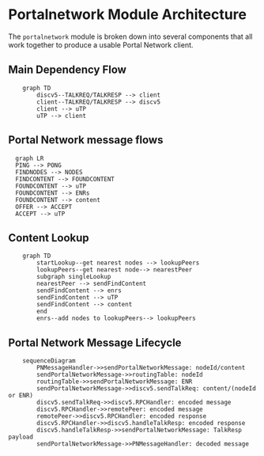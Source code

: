 # Portalnetwork Module Architecture

The `portalnetwork` module is broken down into several components that all work together to produce a usable Portal Network client.

## Main Dependency Flow

```mermaid
    graph TD
        discv5--TALKREQ/TALKRESP --> client
        client--TALKREQ/TALKRESP --> discv5
        client --> uTP
        uTP --> client
```

## Portal Network message flows
```mermaid
  graph LR
  PING --> PONG
  FINDNODES --> NODES
  FINDCONTENT --> FOUNDCONTENT
  FOUNDCONTENT --> uTP
  FOUNDCONTENT --> ENRs
  FOUNDCONTENT --> content
  OFFER --> ACCEPT
  ACCEPT --> uTP

```

## Content Lookup

```mermaid
    graph TD
        startLookup--get nearest nodes --> lookupPeers
        lookupPeers--get nearest node--> nearestPeer
        subgraph singleLookup
        nearestPeer --> sendFindContent
        sendFindContent --> enrs
        sendFindContent --> uTP
        sendFindContent --> content
        end
        enrs--add nodes to lookupPeers--> lookupPeers
```

## Portal Network Message Lifecycle
```mermaid
    sequenceDiagram
        PNMessageHandler->>sendPortalNetworkMessage: nodeId/content
        sendPortalNetworkMessage->>routingTable: nodeId
        routingTable->>sendPortalNetworkMessage: ENR
        sendPortalNetworkMessage->>discv5.sendTalkReq: content/(nodeId or ENR)
        discv5.sendTalkReq->>discv5.RPCHandler: encoded message
        discv5.RPCHandler->>remotePeer: encoded message
        remotePeer->>discv5.RPCHandler: encoded response
        discv5.RPCHandler->>discv5.handleTalkResp: encoded response
        discv5.handleTalkResp->>sendPortalNetworkMessage: TalkResp payload
        sendPortalNetworkMessage->>PNMessageHandler: decoded message
        
```